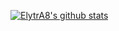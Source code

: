 [![ElytrA8's github stats](https://github-readme-stats.vercel.app/api?username=ElytrA8&theme=dracula&include_all_commits=true)](https://github.com/ElytrA8)  
